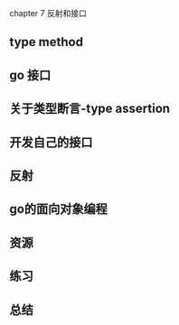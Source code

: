 chapter 7  反射和接口
## type method
## go 接口
## 关于类型断言-type assertion
## 开发自己的接口
## 反射
## go的面向对象编程
## 资源
## 练习
## 总结
